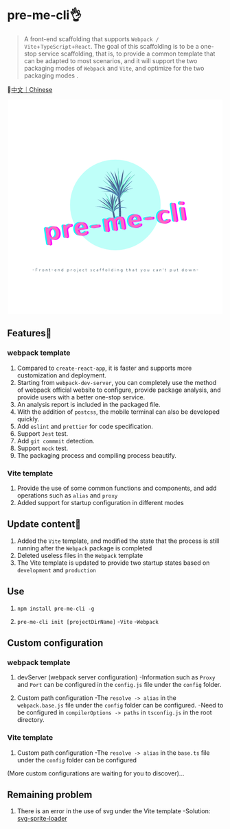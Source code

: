 # pre-me-cli👌

> A front-end scaffolding that supports `Webpack / Vite`+`TypeScript`+`React`. The goal of this scaffolding is to be a one-stop service scaffolding, that is, to provide a common template that can be adapted to most scenarios, and it will support the two packaging modes of `Webpack` and `Vite`, and optimize for the two packaging modes .

 📎[中文｜Chinese](./README_zh.md)

<div align="center">
  <img src="./images/logo.png">
</div>

## Features🎉

### webpack template

1. Compared to `create-react-app`, it is faster and supports more customization and deployment.
2. Starting from `webpack-dev-server`, you can completely use the method of webpack official website to configure, provide package analysis, and provide users with a better one-stop service.
3. An analysis report is included in the packaged file.
4. With the addition of `postcss`, the mobile terminal can also be developed quickly.
5. Add `eslint` and `prettier` for code specification.
6. Support `Jest` test.
7. Add `git commmit` detection.
8. Support `mock` test.
9. The packaging process and compiling process beautify.

### Vite template

1. Provide the use of some common functions and components, and add operations such as `alias` and `proxy`
2. Added support for startup configuration in different modes

## Update content👏

1. Added the `Vite` template, and modified the state that the process is still running after the `Webpack` package is completed
2. Deleted useless files in the `Webpack` template
3. The Vite template is updated to provide two startup states based on `development` and `production`

## Use

1. `npm install pre-me-cli -g`

2. `pre-me-cli init [projectDirName]`
   -`Vite`
   -`Webpack`

## Custom configuration

### webpack template

1. devServer (webpack server configuration)
   -Information such as `Proxy` and `Port` can be configured in the `config.js` file under the `config` folder.

2. Custom path configuration
   -The `resolve -> alias` in the `webpack.base.js` file under the `config` folder can be configured.
   -Need to be configured in `compilerOptions -> paths` in `tsconfig.js` in the root directory.

### Vite template

1. Custom path configuration
   -The `resolve -> alias` in the `base.ts` file under the `config` folder can be configured

(More custom configurations are waiting for you to discover)...
## Remaining problem

1. There is an error in the use of svg under the Vite template
   -Solution: [svg-sprite-loader](https://github.com/JetBrains/svg-sprite-loader/issues/434)